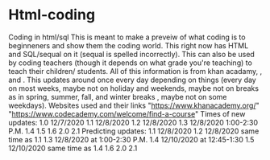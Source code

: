 # Html-coding
Coding in html/sql 
This is meant to make a preveiw of what coding is to beginneners and show them the coding world. This right now has
HTML and SQL/sequal on it (sequal is spelled incorrectly). 
This can also be used by coding teachers (though it depends on what grade you're teaching) to teach their children/
students. All of this information is from khan acadamy, , and . This updates around once every day depending on things
(every day on most weeks, maybe not on holiday and weekends, maybe not on breaks as in spring, summer, fall, and winter breaks
, maybe not on some weekdays). 
Websites used and their links 
"https://www.khanacademy.org/"
"https://www.codecademy.com/welcome/find-a-course"
Times of new updates:
1.0 12/7/2020
1.1 12/8/2020
1.2 12/8/2020
1.3 12/8/2020 1:00-2:30 P.M.
1.4 
1.5
1.6
2.0
2.1
Predicting updates:
1.1 12/8/2020
1.2 12/8/2020 same time as 1.1
1.3 12/8/2020 at 1:00-2:30 P.M.
1.4 12/10/2020 at 12:45-1:30
1.5 12/10/2020 same time as 1.4
1.6
2.0
2.1
